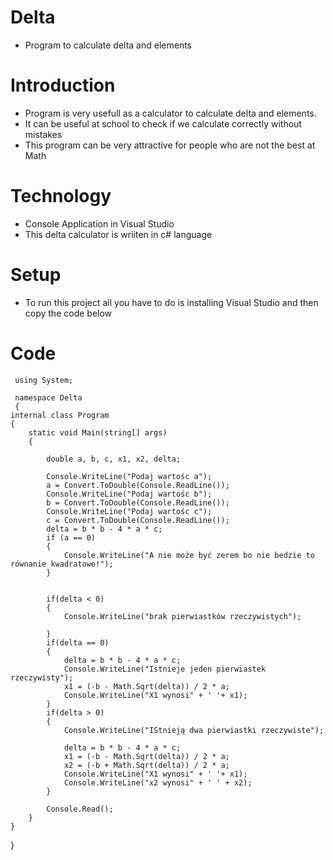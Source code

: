 # Delta
- Program to calculate delta and elements


# Introduction
- Program is very usefull as a calculator to calculate delta and elements. 
- It can be useful at school to check if we calculate correctly without mistakes
- This program can be very attractive for people who are not the best at Math

# Technology
- Console Application in Visual Studio
- This delta calculator is wriiten in c# language

# Setup
- To run this project all you have to do is installing Visual Studio and then copy the code below


# Code



     using System;

     namespace Delta
     {
    internal class Program
    {
        static void Main(string[] args)
        {
            
            double a, b, c, x1, x2, delta;
            
            Console.WriteLine("Podaj wartośc a");
            a = Convert.ToDouble(Console.ReadLine());
            Console.WriteLine("Podaj wartośc b");
            b = Convert.ToDouble(Console.ReadLine());
            Console.WriteLine("Podaj wartośc c");
            c = Convert.ToDouble(Console.ReadLine());
            delta = b * b - 4 * a * c;
            if (a == 0)
            {
                Console.WriteLine("A nie może być zerem bo nie bedzie to równanie kwadratowe!");
            }
            
      
            if(delta < 0)
            {
                Console.WriteLine("brak pierwiastków rzeczywistych");
                
            } 
            if(delta == 0)
            {
                delta = b * b - 4 * a * c;
                Console.WriteLine("Istnieje jeden pierwiastek rzeczywisty");
                x1 = (-b - Math.Sqrt(delta)) / 2 * a;
                Console.WriteLine("X1 wynosi" + ' '+ x1);
            }   
            if(delta > 0)
            {
                Console.WriteLine("IStnieją dwa pierwiastki rzeczywiste");

                delta = b * b - 4 * a * c;
                x1 = (-b - Math.Sqrt(delta)) / 2 * a;
                x2 = (-b + Math.Sqrt(delta)) / 2 * a;
                Console.WriteLine("X1 wynosi" + ' '+ x1);
                Console.WriteLine("x2 wynosi" + ' ' + x2);
            }

            Console.Read();
        }
    }
}
